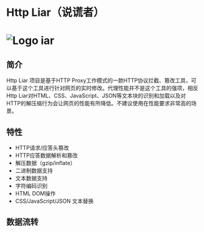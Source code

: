 Http Liar（说谎者）
========

![Logo](http://pic.yupoo.com/oldmanpushcart/CDuCa1LI/small.jpg) iar
========



## 简介
Http Liar 项目是基于HTTP Proxy工作模式的一款HTTP协议拦截、篡改工具，可以基于这个工具进行针对网页的实时修改。代理性能并不是这个工具的强项，相反Http Liar对HTML、CSS、JavaScript、JSON等文本块的识别和加载以及对HTTP的解压缩行为会让网页的性能有所降低。不建议使用在性能要求非常高的场景。



## 特性

- HTTP请求/应答头篡改
- HTTP应答数据解析和篡改
 - 解压数据（gzip/inflate）
 - 二进制数据支持
 - 文本数据支持
 - 字符编码识别
 - HTML DOM操作
 - CSS/JavaScript/JSON 文本替换


## 数据流转
